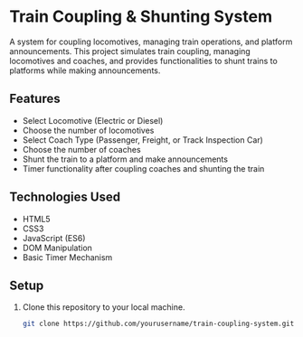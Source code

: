 # Train Coupling & Shunting System

A system for coupling locomotives, managing train operations, and platform announcements. This project simulates train coupling, managing locomotives and coaches, and provides functionalities to shunt trains to platforms while making announcements.

## Features

- Select Locomotive (Electric or Diesel)
- Choose the number of locomotives
- Select Coach Type (Passenger, Freight, or Track Inspection Car)
- Choose the number of coaches
- Shunt the train to a platform and make announcements
- Timer functionality after coupling coaches and shunting the train

## Technologies Used

- HTML5
- CSS3
- JavaScript (ES6)
- DOM Manipulation
- Basic Timer Mechanism

## Setup

1. Clone this repository to your local machine.

   ```bash
   git clone https://github.com/yourusername/train-coupling-system.git
   ```
